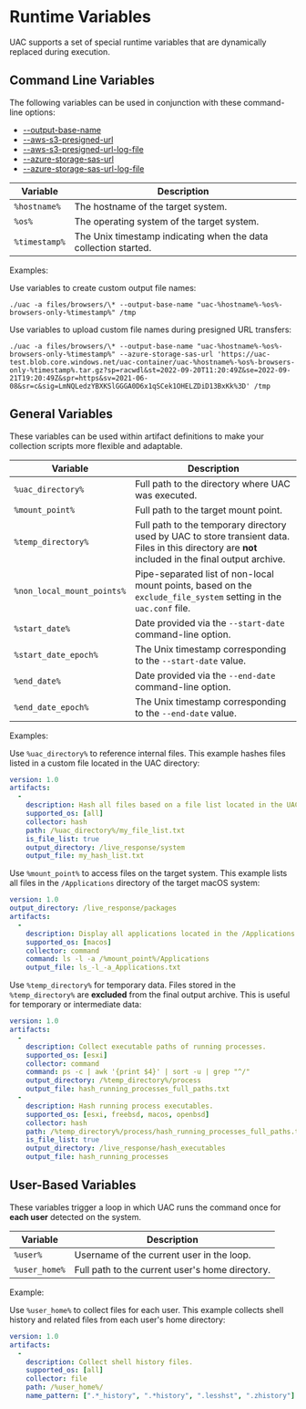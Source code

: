 
# Runtime Variables

UAC supports a set of special runtime variables that are dynamically replaced during execution.

## Command Line Variables

The following variables can be used in conjunction with these command-line options:

- [--output-base-name](index.md#-o-output-base-name)
- [--aws-s3-presigned-url](index.md#-aws-s3-presigned-url)
- [--aws-s3-presigned-url-log-file](index.md#-aws-s3-presigned-url-log-file)
- [--azure-storage-sas-url](index.md#-azure-storage-sas-url)
- [--azure-storage-sas-url-log-file](index.md#-azure-storage-sas-url-log-file)

| Variable        | Description |
|-----------------|-------------|
| `%hostname%`    | The hostname of the target system. |
| `%os%`          | The operating system of the target system. |
| `%timestamp%`   | The Unix timestamp indicating when the data collection started. |

Examples:

Use variables to create custom output file names:

```shell
./uac -a files/browsers/\* --output-base-name "uac-%hostname%-%os%-browsers-only-%timestamp%" /tmp
```

Use variables to upload custom file names during presigned URL transfers:

```shell
./uac -a files/browsers/\* --output-base-name "uac-%hostname%-%os%-browsers-only-%timestamp%" --azure-storage-sas-url 'https://uac-test.blob.core.windows.net/uac-container/uac-%hostname%-%os%-browsers-only-%timestamp%.tar.gz?sp=racwdl&st=2022-09-20T11:20:49Z&se=2022-09-21T19:20:49Z&spr=https&sv=2021-06-08&sr=c&sig=LmNQLedzYBXKSlGGGA0D6x1qSCek1OHELZDiD13BxKk%3D' /tmp
```

## General Variables

These variables can be used within artifact definitions to make your collection scripts more flexible and adaptable.

| Variable               | Description |
|------------------------|-------------|
| `%uac_directory%`      | Full path to the directory where UAC was executed. |
| `%mount_point%`        | Full path to the target mount point. |
| `%temp_directory%`     | Full path to the temporary directory used by UAC to store transient data. Files in this directory are **not** included in the final output archive. |
| `%non_local_mount_points%` | Pipe-separated list of non-local mount points, based on the `exclude_file_system` setting in the `uac.conf` file. |
| `%start_date%`         | Date provided via the `--start-date` command-line option. |
| `%start_date_epoch%`   | The Unix timestamp corresponding to the `--start-date` value. |
| `%end_date%`           | Date provided via the `--end-date` command-line option. |
| `%end_date_epoch%`     | The Unix timestamp corresponding to the `--end-date` value. |

Examples:

Use `%uac_directory%` to reference internal files. This example hashes files listed in a custom file located in the UAC directory:

```yaml
version: 1.0
artifacts:
  -
    description: Hash all files based on a file list located in the UAC directory.
    supported_os: [all]
    collector: hash
    path: /%uac_directory%/my_file_list.txt
    is_file_list: true
    output_directory: /live_response/system
    output_file: my_hash_list.txt
```

Use `%mount_point%` to access files on the target system. This example lists all files in the `/Applications` directory of the target macOS system:

```yaml
version: 1.0
output_directory: /live_response/packages
artifacts:
  -
    description: Display all applications located in the /Applications directory.
    supported_os: [macos]
    collector: command
    command: ls -l -a /%mount_point%/Applications
    output_file: ls_-l_-a_Applications.txt
```

Use `%temp_directory%` for temporary data. Files stored in the `%temp_directory%` are **excluded** from the final output archive. This is useful for temporary or intermediate data:

```yaml
version: 1.0
artifacts:
  -
    description: Collect executable paths of running processes.
    supported_os: [esxi]
    collector: command
    command: ps -c | awk '{print $4}' | sort -u | grep "^/"
    output_directory: /%temp_directory%/process
    output_file: hash_running_processes_full_paths.txt
  -
    description: Hash running process executables.
    supported_os: [esxi, freebsd, macos, openbsd]
    collector: hash
    path: /%temp_directory%/process/hash_running_processes_full_paths.txt
    is_file_list: true
    output_directory: /live_response/hash_executables
    output_file: hash_running_processes
```

## User-Based Variables

These variables trigger a loop in which UAC runs the command once for **each user** detected on the system.

| Variable       | Description |
|----------------|-------------|
| `%user%`       | Username of the current user in the loop. |
| `%user_home%`  | Full path to the current user's home directory. |

Example:

Use `%user_home%` to collect files for each user. This example collects shell history and related files from each user's home directory:

```yaml
version: 1.0
artifacts:
  -
    description: Collect shell history files.
    supported_os: [all]
    collector: file
    path: /%user_home%/
    name_pattern: [".*_history", ".*history", ".lesshst", ".zhistory"]
```
